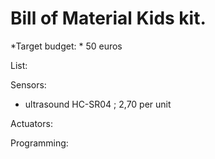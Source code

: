 # Bill of Material Kids kit.
 
*Target budget: * 50 euros

List:

Sensors:
* ultrasound HC-SR04 ; 2,70 per unit

Actuators:

Programming:
